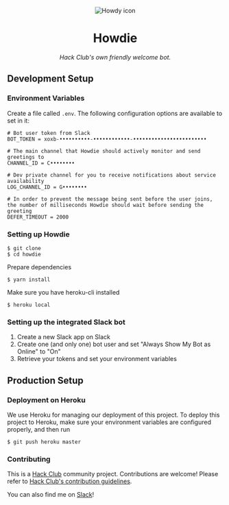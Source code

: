 <p align="center"><img alt="Howdy icon" src="https://i.imgur.com/dOXL4i0.png"></a>
<h1 align="center">Howdie</h1>
<p align="center"><i>Hack Club's own friendly welcome bot.</i></p>

## Development Setup

### Environment Variables

Create a file called `.env`. The following configuration options are available to set in it:

```
# Bot user token from Slack
BOT_TOKEN = xoxb-••••••••••-••••••••••••-••••••••••••••••••••••••

# The main channel that Howdie should actively monitor and send greetings to
CHANNEL_ID = C••••••••

# Dev private channel for you to receive notifications about service availability
LOG_CHANNEL_ID = G••••••••

# In order to prevent the message being sent before the user joins, the number of milliseconds Howdie should wait before sending the greeting
DEFER_TIMEOUT = 2000
```

### Setting up Howdie

    $ git clone 
    $ cd howdie

Prepare dependencies

    $ yarn install

Make sure you have heroku-cli installed 

    $ heroku local

### Setting up the integrated Slack bot

1. Create a new Slack app on Slack
2. Create one (and only one) bot user and set "Always Show My Bot as Online" to "On"
3. Retrieve your tokens and set your environment variables

## Production Setup

### Deployment on Heroku

We use Heroku for managing our deployment of this project. To deploy this project to Heroku, make sure your environment variables are configured properly, and then run

    $ git push heroku master

### Contributing

This is a [Hack Club](https://hackclub.com) community project. Contributions are welcome! Please refer to [Hack Club's contribution guidelines](https://github.com/hackclub/hackclub#contributing).

You can also find me on [Slack](http://hackclub.slack.com/messages/@itsmingjie)!